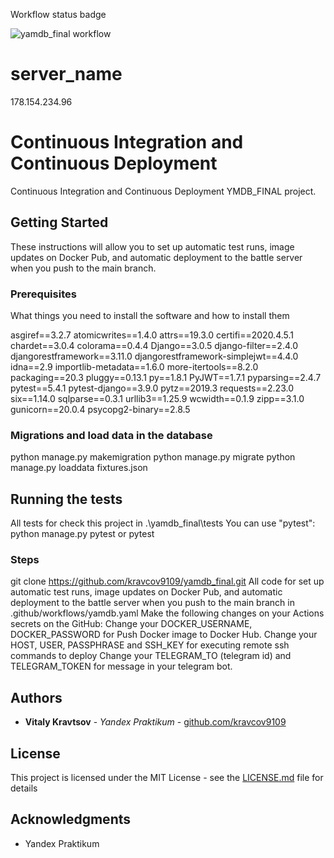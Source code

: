 Workflow status badge

![yamdb_final workflow](https://github.com/kravcov9109/yamdb_final/workflows/yamdb_final%20workflow/badge.svg)

# server_name

178.154.234.96

# Continuous Integration and Continuous Deployment

Continuous Integration and Continuous Deployment YMDB_FINAL project.

## Getting Started

These instructions will allow you to set up automatic test runs, image updates on Docker Pub, and automatic deployment to the battle server when you push to the main branch.

### Prerequisites

What things you need to install the software and how to install them

asgiref==3.2.7
atomicwrites==1.4.0
attrs==19.3.0
certifi==2020.4.5.1
chardet==3.0.4
colorama==0.4.4
Django==3.0.5
django-filter==2.4.0
djangorestframework==3.11.0
djangorestframework-simplejwt==4.4.0
idna==2.9
importlib-metadata==1.6.0
more-itertools==8.2.0
packaging==20.3
pluggy==0.13.1
py==1.8.1
PyJWT==1.7.1
pyparsing==2.4.7
pytest==5.4.1
pytest-django==3.9.0
pytz==2019.3
requests==2.23.0
six==1.14.0
sqlparse==0.3.1
urllib3==1.25.9
wcwidth==0.1.9
zipp==3.1.0
gunicorn==20.0.4
psycopg2-binary==2.8.5

### Migrations and load data in the database
python manage.py makemigration
python manage.py migrate
python manage.py loaddata fixtures.json

## Running the tests

All tests for check this project in .\yamdb_final\tests
You can use "pytest":
python manage.py pytest
or
pytest

### Steps

git clone https://github.com/kravcov9109/yamdb_final.git
All code for set up automatic test runs, image updates on Docker Pub, and automatic deployment to the battle server when you push to the main branch in .github/workflows/yamdb.yaml
Make the following changes on your Actions secrets on the GitHub:
Change your DOCKER_USERNAME, DOCKER_PASSWORD for Push Docker image to Docker Hub.
Change your HOST, USER, PASSPHRASE and SSH_KEY for executing remote ssh commands to deploy
Change your TELEGRAM_TO (telegram id) and TELEGRAM_TOKEN for message in your telegram bot.

## Authors

* **Vitaly Kravtsov** - *Yandex Praktikum* - [github.com/kravcov9109](https://github.com/kravcov9109)

## License

This project is licensed under the MIT License - see the [LICENSE.md](LICENSE.md) file for details

## Acknowledgments

* Yandex Praktikum